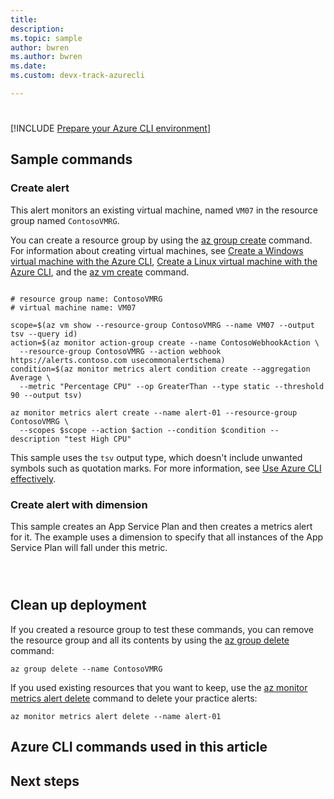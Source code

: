 ```yaml
---
title: 
description: 
ms.topic: sample
author: bwren
ms.author: bwren
ms.date:  
ms.custom: devx-track-azurecli

---
```


#

[!INCLUDE [Prepare your Azure CLI environment](../../include/azure-cli-prepare-your-environment.md)]

## Sample commands



### Create alert

This alert monitors an existing virtual machine, named `VM07` in the resource group named `ContosoVMRG`. 

You can create a resource group by using the [az group create](/cli/azure/group#az-group-create) command. For information about creating virtual machines, see [Create a Windows virtual machine with the Azure CLI](../../virtual-machines/windows/quick-create-cli.md),  [Create a Linux virtual machine with the Azure CLI](../../virtual-machines/linux/quick-create-cli.md), and the [az vm create](/cli/azure/vm#az-vm-create) command.

```azurecli

# resource group name: ContosoVMRG
# virtual machine name: VM07

scope=$(az vm show --resource-group ContosoVMRG --name VM07 --output tsv --query id)
action=$(az monitor action-group create --name ContosoWebhookAction \
  --resource-group ContosoVMRG --action webhook https://alerts.contoso.com usecommonalertschema)
condition=$(az monitor metrics alert condition create --aggregation Average \
  --metric "Percentage CPU" --op GreaterThan --type static --threshold 90 --output tsv)

az monitor metrics alert create --name alert-01 --resource-group ContosoVMRG \
  --scopes $scope --action $action --condition $condition --description "test High CPU"
```

This sample uses the `tsv` output type, which doesn't include unwanted symbols such as quotation marks. For more information, see [Use Azure CLI effectively](/cli/azure/use-cli-effectively).

### Create alert with dimension

This sample creates an App Service Plan and then creates a metrics alert for it. The example uses a dimension to specify that all instances of the App Service Plan will fall under this metric.  

```azurecli



```

## Clean up deployment

If you created a resource group to test these commands, you can remove the resource group and all its contents by using the [az group delete](/cli/azure/group#az-group-delete) command:

```azurecli
az group delete --name ContosoVMRG
```

If you used existing resources that you want to keep, use the [az monitor metrics alert delete](/cli/azure/monitor/metrics/alert#az-monitor-metrics-alert-delete) command to delete your practice alerts:

```azurecli
az monitor metrics alert delete --name alert-01
```

## Azure CLI commands used in this article

## Next steps